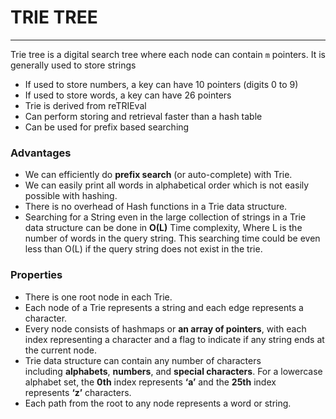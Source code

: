 # TRIE TREE
---
Trie tree is a digital search tree where each node can contain `m` pointers. It is generally used to store strings
- If used to store numbers, a key can have  10 pointers (digits 0 to 9)
- If used to store words, a key can have 26 pointers
- Trie is derived from reTRIEval
- Can perform storing and retrieval faster than a hash table
- Can be used for prefix based searching

### Advantages
-  We can efficiently do **prefix search** (or auto-complete) with Trie.
-  We can easily print all words in alphabetical order which is not easily possible with hashing.
-  There is no overhead of Hash functions in a Trie data structure.
-  Searching for a String even in the large collection of strings in a Trie data structure can be done in **O(L)** Time complexity, Where L is the number of words in the query string. This searching time could be even less than O(L) if the query string does not exist in the trie.

### Properties
-  There is one root node in each Trie.
-  Each node of a Trie represents a string and each edge represents a character.
-  Every node consists of hashmaps or **an array of pointers**, with each index representing a character and a flag to indicate if any string ends at the current node.
-  Trie data structure can contain any number of characters including **alphabets**, **numbers**, and **special characters**.  For a lowercase alphabet set, the **0th** index represents **‘a’** and the **25th** index represents **‘z’** characters.
-  Each path from the root to any node represents a word or string.


